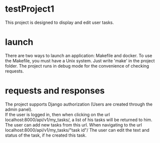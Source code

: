 # testProject1


This project is designed to display and edit user tasks.


# launch

There are two ways to launch an application:
Makefile and docker.
To use the Makefile, you must have a Unix system. Just write 'make' in the project folder.
The project runs in debug mode for the convenience of checking requests.

# requests and responses

The project supports Django authorization (Users are created through the admin panel).  
If the user is logged in, then when clicking on the url localhost:8000/api/v1/my_tasks/, 
a list of his tasks will be returned to him. The user can add new tasks from this url.
When navigating to the url localhost:8000/api/v1/my_tasks/"task id"/ 
The user can edit the text and status of the task, if he created this task.
